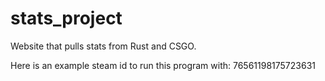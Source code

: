 # stats_project
Website that pulls stats from Rust and CSGO.

Here is an example steam id to run this program with: 76561198175723631
